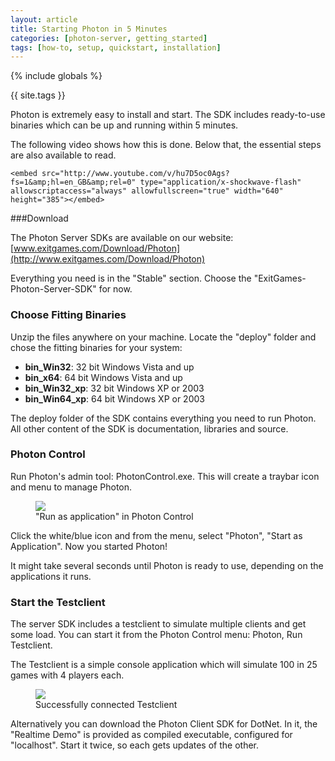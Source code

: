```yaml
---
layout: article
title: Starting Photon in 5 Minutes
categories: [photon-server, getting_started]
tags: [how-to, setup, quickstart, installation]
---
```

{% include globals %}

{{ site.tags }}

Photon is extremely easy to install and start.
The SDK includes ready-to-use binaries which can be up and running within 5 minutes.

The following video shows how this is done. Below that, the essential steps are also available to read.

<object width="640" height="385">
    <param name="movie" value="http://www.youtube.com/v/hu7D5oc0Ags?fs=1&amp;hl=en_GB&amp;rel=0"></param><param name="allowFullScreen" value="true"></param>
    <param name="allowscriptaccess" value="always"></param>
    
    <embed src="http://www.youtube.com/v/hu7D5oc0Ags?fs=1&amp;hl=en_GB&amp;rel=0" type="application/x-shockwave-flash" allowscriptaccess="always" allowfullscreen="true" width="640" height="385"></embed>
</object>


###Download

The Photon Server SDKs are available on our website:
[www.exitgames.com/Download/Photon](http://www.exitgames.com/Download/Photon)

Everything you need is in the "Stable" section. Choose the "ExitGames-Photon-Server-SDK" for now.


### Choose Fitting Binaries
Unzip the files anywhere on your machine. Locate the "deploy" folder and chose the fitting binaries for your system:

- **bin_Win32**: 32 bit Windows Vista and up
- **bin_x64**: 64 bit Windows Vista and up
- **bin_Win32_xp**: 32 bit Windows XP or 2003
- **bin_Win64_xp**: 64 bit Windows XP or 2003

The deploy folder of the SDK contains everything you need to run Photon. All other content of the SDK is documentation, libraries and source.


### Photon Control

Run Photon's admin tool: PhotonControl.exe. This will create a traybar icon and menu to manage Photon.

<figure>
<img src="{{ IMG }}/PhotonControl-Photon-RunApp.jpg" />
<figcaption>"Run as application" in Photon Control</figcaption>
</figure>

Click the white/blue icon and from the menu, select "Photon", "Start as Application". Now you started Photon!

It might take several seconds until Photon is ready to use, depending on the applications it runs.


### Start the Testclient

The server SDK includes a testclient to simulate multiple clients and get some load.
You can start it from the Photon Control menu: Photon, Run Testclient.

The Testclient is a simple console application which will simulate 100 in 25 games with 4 players each.

<figure>
<img src="{{ IMG }}/PhotonControl-Photon-TestClient.jpg" />
<figcaption>Successfully connected Testclient</figcaption>
</figure>

Alternatively you can download the Photon Client SDK for DotNet.
In it, the "Realtime Demo" is provided as compiled executable, configured for "localhost".
Start it twice, so each gets updates of the other.
